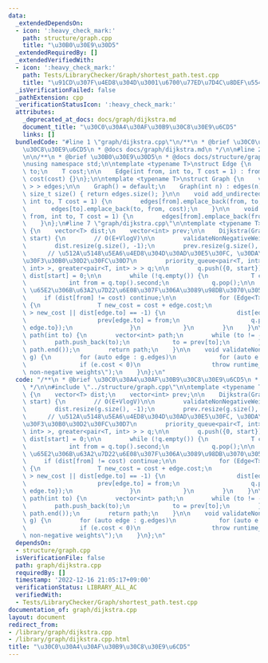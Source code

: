 ```yaml
---
data:
  _extendedDependsOn:
  - icon: ':heavy_check_mark:'
    path: structure/graph.cpp
    title: "\u30B0\u30E9\u30D5"
  _extendedRequiredBy: []
  _extendedVerifiedWith:
  - icon: ':heavy_check_mark:'
    path: Tests/LibraryChecker/Graph/shortest_path.test.cpp
    title: "\u91CD\u307F\u4ED8\u304D\u3001\u6700\u77ED\u7D4C\u8DEF\u554F\u984C"
  _isVerificationFailed: false
  _pathExtension: cpp
  _verificationStatusIcon: ':heavy_check_mark:'
  attributes:
    _deprecated_at_docs: docs/graph/dijkstra.md
    document_title: "\u30C0\u30A4\u30AF\u30B9\u30C8\u30E9\u6CD5"
    links: []
  bundledCode: "#line 1 \"graph/dijkstra.cpp\"\n/**\n * @brief \u30C0\u30A4\u30AF\u30B9\
    \u30C8\u30E9\u6CD5\n * @docs docs/graph/dijkstra.md\n */\n\n#line 2 \"structure/graph.cpp\"\
    \n\n/**\n * @brief \u30B0\u30E9\u30D5\n * @docs docs/structure/graph.md\n */\n\
    \nusing namespace std;\n\ntemplate <typename T>\nstruct Edge {\n    int from,\
    \ to;\n    T cost;\n\n    Edge(int from, int to, T cost = 1) : from(from), to(to),\
    \ cost(cost) {}\n};\n\ntemplate <typename T>\nstruct Graph {\n    vector<vector<Edge<T>\
    \ > > edges;\n\n    Graph() = default;\n    Graph(int n) : edges(n) {}\n\n   \
    \ size_t size() { return edges.size(); }\n\n    void add_undirected_edge(int from,\
    \ int to, T cost = 1) {\n        edges[from].emplace_back(from, to, cost);\n \
    \       edges[to].emplace_back(to, from, cost);\n    }\n\n    void add_directed_edge(int\
    \ from, int to, T cost = 1) {\n        edges[from].emplace_back(from, to, cost);\n\
    \    }\n};\n#line 7 \"graph/dijkstra.cpp\"\n\ntemplate <typename T>\nstruct Dijkstra\
    \ {\n    vector<T> dist;\n    vector<int> prev;\n\n    Dijkstra(Graph<T> g, int\
    \ start) {\n        // O(E+VlogV)\n\n        validateNonNegativeWeights(g);\n\n\
    \        dist.resize(g.size(), -1);\n        prev.resize(g.size(), -1);\n\n  \
    \      // \u512A\u5148\u5EA6\u4ED8\u304D\u30AD\u30E5\u30FC, \u30DA\u30A2\u30EA\
    \u30F3\u30B0\u30D2\u30FC\u30D7\n        priority_queue<pair<T, int>, vector<pair<T,\
    \ int> >, greater<pair<T, int> > > q;\n\n        q.push({0, start});\n       \
    \ dist[start] = 0;\n\n        while (!q.empty()) {\n            T cost = q.top().first;\n\
    \            int from = q.top().second;\n            q.pop();\n\n            //\
    \ \u65E2\u306B\u63A2\u7D22\u6E08\u307F\u306A\u3089\u98DB\u3070\u3059\n       \
    \     if (dist[from] != cost) continue;\n\n            for (Edge<T> edge : g.edges[from])\
    \ {\n                T new_cost = cost + edge.cost;\n                if (dist[edge.to]\
    \ > new_cost || dist[edge.to] == -1) {\n                    dist[edge.to] = new_cost;\n\
    \                    prev[edge.to] = from;\n                    q.push({new_cost,\
    \ edge.to});\n                }\n            }\n        }\n    }\n\n    vector<int>\
    \ path(int to) {\n        vector<int> path;\n        while (to != -1) {\n    \
    \        path.push_back(to);\n            to = prev[to];\n        }\n        reverse(path.begin(),\
    \ path.end());\n        return path;\n    }\n\n    void validateNonNegativeWeights(Graph<T>\
    \ g) {\n        for (auto edge : g.edges)\n            for (auto e : edge)\n \
    \               if (e.cost < 0)\n                    throw runtime_error(\"Not\
    \ non-negative weights\");\n    }\n};\n"
  code: "/**\n * @brief \u30C0\u30A4\u30AF\u30B9\u30C8\u30E9\u6CD5\n * @docs docs/graph/dijkstra.md\n\
    \ */\n\n#include \"../structure/graph.cpp\"\n\ntemplate <typename T>\nstruct Dijkstra\
    \ {\n    vector<T> dist;\n    vector<int> prev;\n\n    Dijkstra(Graph<T> g, int\
    \ start) {\n        // O(E+VlogV)\n\n        validateNonNegativeWeights(g);\n\n\
    \        dist.resize(g.size(), -1);\n        prev.resize(g.size(), -1);\n\n  \
    \      // \u512A\u5148\u5EA6\u4ED8\u304D\u30AD\u30E5\u30FC, \u30DA\u30A2\u30EA\
    \u30F3\u30B0\u30D2\u30FC\u30D7\n        priority_queue<pair<T, int>, vector<pair<T,\
    \ int> >, greater<pair<T, int> > > q;\n\n        q.push({0, start});\n       \
    \ dist[start] = 0;\n\n        while (!q.empty()) {\n            T cost = q.top().first;\n\
    \            int from = q.top().second;\n            q.pop();\n\n            //\
    \ \u65E2\u306B\u63A2\u7D22\u6E08\u307F\u306A\u3089\u98DB\u3070\u3059\n       \
    \     if (dist[from] != cost) continue;\n\n            for (Edge<T> edge : g.edges[from])\
    \ {\n                T new_cost = cost + edge.cost;\n                if (dist[edge.to]\
    \ > new_cost || dist[edge.to] == -1) {\n                    dist[edge.to] = new_cost;\n\
    \                    prev[edge.to] = from;\n                    q.push({new_cost,\
    \ edge.to});\n                }\n            }\n        }\n    }\n\n    vector<int>\
    \ path(int to) {\n        vector<int> path;\n        while (to != -1) {\n    \
    \        path.push_back(to);\n            to = prev[to];\n        }\n        reverse(path.begin(),\
    \ path.end());\n        return path;\n    }\n\n    void validateNonNegativeWeights(Graph<T>\
    \ g) {\n        for (auto edge : g.edges)\n            for (auto e : edge)\n \
    \               if (e.cost < 0)\n                    throw runtime_error(\"Not\
    \ non-negative weights\");\n    }\n};\n"
  dependsOn:
  - structure/graph.cpp
  isVerificationFile: false
  path: graph/dijkstra.cpp
  requiredBy: []
  timestamp: '2022-12-16 21:05:17+09:00'
  verificationStatus: LIBRARY_ALL_AC
  verifiedWith:
  - Tests/LibraryChecker/Graph/shortest_path.test.cpp
documentation_of: graph/dijkstra.cpp
layout: document
redirect_from:
- /library/graph/dijkstra.cpp
- /library/graph/dijkstra.cpp.html
title: "\u30C0\u30A4\u30AF\u30B9\u30C8\u30E9\u6CD5"
---
```

